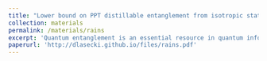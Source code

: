 ```yaml
---
title: "Lower bound on PPT distillable entanglement from isotropic states"
collection: materials
permalink: /materials/rains
excerpt: 'Quantum entanglement is an essential resource in quantum information theory. What is the rate of distillation of entanglement from isotropic states using operations that are positive-partial-transpose-preserving? This project presents a detailed proof of a theorem from the paper [*A semidefinite program for distillable entanglement*](https://arxiv.org/abs/quant-ph/0008047) by Rains that shows a lower bound for this rate. The problem is equivalent to the rate of transmission through a quantum depolarizing channel assisted by PPTp codes.'
paperurl: 'http://dlasecki.github.io/files/rains.pdf'
---
```

